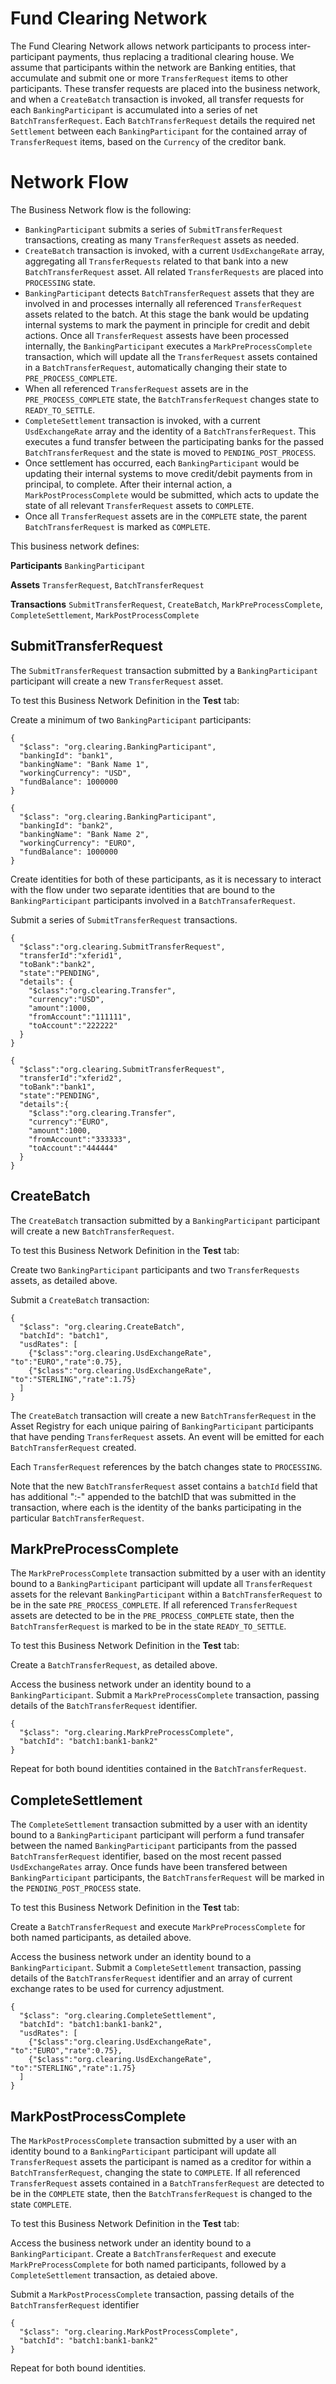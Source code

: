 # Fund Clearing Network

The Fund Clearing Network allows network participants to process inter-participant payments, thus replacing a traditional clearing house. We assume that participants within the network are Banking entities, that accumulate and submit one or more `TransferRequest` items to other participants. These transfer requests are placed into the business network, and when a `CreateBatch` transaction is invoked, all transfer requests for each `BankingParticipant` is accumulated into a series of net `BatchTransferRequest`. Each `BatchTransferRequest` details the required net `Settlement` between each `BankingParticipant` for the contained array of `TransferRequest` items, based on the `Currency` of the creditor bank.

# Network Flow
The Business Network flow is the following:
  - `BankingParticipant` submits a series of `SubmitTransferRequest` transactions, creating as many `TransferRequest` assets as needed.
  - `CreateBatch` transaction is invoked, with a current `UsdExchangeRate` array, aggregating all `TransferRequests` related to that bank into a new `BatchTransferRequest` asset. All related `TransferRequests` are placed into `PROCESSING` state.
  - `BankingParticipant` detects `BatchTransferRequest` assets that they are involved in and processes internally all referenced `TransferRequest` assets related to the batch. At this stage the bank would be updating internal systems to mark the payment in principle for credit and debit actions. Once all `TransferRequest` assests have been processed internally, the `BankingParticipant` executes a `MarkPreProcessComplete` transaction, which will update all the `TransferRequest` assets contained in a `BatchTransferRequest`, automatically changing their state to `PRE_PROCESS_COMPLETE`.
  -  When all referenced `TransferRequest` assets are in the `PRE_PROCESS_COMPLETE` state, the `BatchTransferRequest` changes state to `READY_TO_SETTLE`.
  - `CompleteSettlement` transaction is invoked, with a current `UsdExchangeRate` array and the identity of a `BatchTransferRequest`. This executes a fund transfer between the participating banks for the passed `BatchTransferRequest` and the state is moved to `PENDING_POST_PROCESS`.
  - Once settlement has occurred, each `BankingParticipant` would be updating their internal systems to move credit/debit payments from in principal, to complete. After their internal action, a `MarkPostProcessComplete` would be submitted, which acts to update the state of all relevant `TransferRequest` assets to `COMPLETE`.
  - Once all `TransferRequest` assets are in the `COMPLETE` state, the parent `BatchTransferRequest` is marked as `COMPLETE`.

This business network defines:

**Participants**
`BankingParticipant`

**Assets**
`TransferRequest`, `BatchTransferRequest`

**Transactions**
`SubmitTransferRequest`, `CreateBatch`, `MarkPreProcessComplete`, `CompleteSettlement`, `MarkPostProcessComplete`

## SubmitTransferRequest
The `SubmitTransferRequest` transaction submitted by a `BankingParticipant` participant will create a new `TransferRequest` asset.

To test this Business Network Definition in the **Test** tab:

Create a minimum of two `BankingParticipant` participants:

```
{
  "$class": "org.clearing.BankingParticipant",
  "bankingId": "bank1",
  "bankingName": "Bank Name 1",
  "workingCurrency": "USD",
  "fundBalance": 1000000
}
```

```
{
  "$class": "org.clearing.BankingParticipant",
  "bankingId": "bank2",
  "bankingName": "Bank Name 2",
  "workingCurrency": "EURO",
  "fundBalance": 1000000
}
```

Create identities for both of these participants, as it is necessary to interact with the flow under two separate identities that are bound to the `BankingParticipant` participants involved in a `BatchTransaferRequest`.

Submit a series of `SubmitTransferRequest` transactions.

```
{
  "$class":"org.clearing.SubmitTransferRequest",
  "transferId":"xferid1",
  "toBank":"bank2",
  "state":"PENDING",
  "details": {
    "$class":"org.clearing.Transfer",
    "currency":"USD",
    "amount":1000,
    "fromAccount":"111111",
    "toAccount":"222222"
  }
}
```

```
{
  "$class":"org.clearing.SubmitTransferRequest",
  "transferId":"xferid2",
  "toBank":"bank1",
  "state":"PENDING",
  "details":{
    "$class":"org.clearing.Transfer",
    "currency":"EURO",
    "amount":1000,
    "fromAccount":"333333",
    "toAccount":"444444"
  }
}
```

## CreateBatch
The `CreateBatch` transaction submitted by a `BankingParticipant` participant will create a new `BatchTransferRequest`.

To test this Business Network Definition in the **Test** tab:

Create two `BankingParticipant` participants and two `TransferRequests` assets, as detailed above.

Submit a `CreateBatch` transaction:

```
{
  "$class": "org.clearing.CreateBatch",
  "batchId": "batch1",
  "usdRates": [
    {"$class":"org.clearing.UsdExchangeRate", "to":"EURO","rate":0.75},
    {"$class":"org.clearing.UsdExchangeRate", "to":"STERLING","rate":1.75}
  ]
}
```

The `CreateBatch` transaction will create a new `BatchTransferRequest` in the Asset Registry for each unique pairing of `BankingParticipant` participants that have pending `TransferRequest` assets. An event will be emitted for each `BatchTransferRequest` created.

Each `TransferRequest` references by the batch changes state to `PROCESSING`.

Note that the new `BatchTransferRequest` asset contains a `batchId` field that has additional ":<bank>-<bank>" appended to the batchID that was submitted in the transaction, where each <bank> is the identity of the banks participating in the particular `BatchTransferRequest`.


## MarkPreProcessComplete

The `MarkPreProcessComplete` transaction submitted by a user with an identity bound to a `BankingParticipant` participant will update all `TransferRequest` assets for the relevant `BankingParticipant` within a `BatchTransferRequest` to be in the sate `PRE_PROCESS_COMPLETE`. If all referenced `TransferRequest` assets are detected to be in the `PRE_PROCESS_COMPLETE` state, then the `BatchTransferRequest` is marked to be in the state `READY_TO_SETTLE`.

To test this Business Network Definition in the **Test** tab:

Create a `BatchTransferRequest`, as detailed above.

Access the business network under an identity bound to a `BankingParticipant`. Submit a `MarkPreProcessComplete` transaction, passing details of the `BatchTransferRequest` identifier.

```
{
  "$class": "org.clearing.MarkPreProcessComplete",
  "batchId": "batch1:bank1-bank2"
}
```

Repeat for both bound identities contained in the `BatchTransferRequest`.

## CompleteSettlement

The `CompleteSettlement` transaction submitted by a user with an identity bound to a `BankingParticipant` participant will perform a fund transafer between the named `BankingParticipant` participants from the passed `BatchTransferRequest` identifier, based on the most recent passed `UsdExchangeRates` array. Once funds have been transfered between `BankingParticipant` participants, the `BatchTransferRequest` will be marked in the `PENDING_POST_PROCESS` state.

To test this Business Network Definition in the **Test** tab:

Create a `BatchTransferRequest` and execute `MarkPreProcessComplete` for both named participants, as detailed above.

Access the business network under an identity bound to a `BankingParticipant`. Submit a `CompleteSettlement` transaction, passing details of the `BatchTransferRequest` identifier and an array of current exchange rates to be used for currency adjustment.

```
{
  "$class": "org.clearing.CompleteSettlement",
  "batchId": "batch1:bank1-bank2",
  "usdRates": [
    {"$class":"org.clearing.UsdExchangeRate", "to":"EURO","rate":0.75},
    {"$class":"org.clearing.UsdExchangeRate", "to":"STERLING","rate":1.75}
  ]
}
```

## MarkPostProcessComplete

The `MarkPostProcessComplete` transaction submitted by a user with an identity bound to a `BankingParticipant` participant will update all `TransferRequest` assets the participant is named as a creditor for within a `BatchTransferRequest`, changing the state to `COMPLETE`. If all referenced `TransferRequest` assets contained in a `BatchTransferRequest` are detected to be in the `COMPLETE` state, then the `BatchTransferRequest` is changed to the state `COMPLETE`.

To test this Business Network Definition in the **Test** tab:

Access the business network under an identity bound to a `BankingParticipant`. Create a `BatchTransferRequest` and execute `MarkPreProcessComplete` for both named participants, followed by a `CompleteSettlement` transaction, as detaied above.

Submit a `MarkPostProcessComplete` transaction, passing details of the `BatchTransferRequest` identifier 

```
{
  "$class": "org.clearing.MarkPostProcessComplete",
  "batchId": "batch1:bank1-bank2"
}
```

Repeat for both bound identities.
